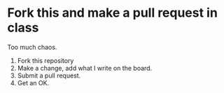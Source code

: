 # Fork this and make a pull request in class

Too much chaos.

1. Fork this repository
2. Make a change, add what I write on the board.
3. Submit a pull request.
4. Get an OK.
